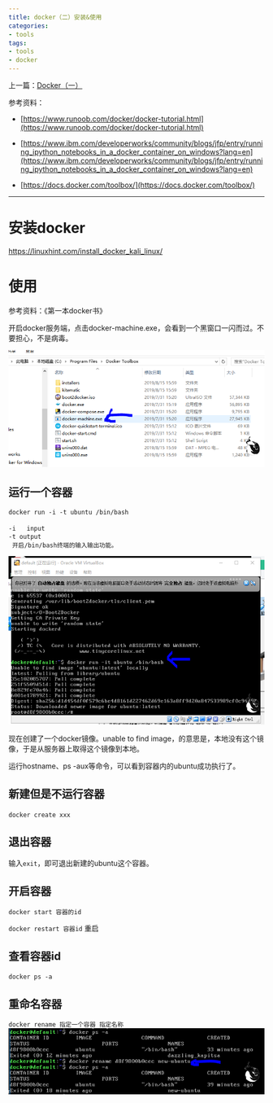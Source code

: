 ```yaml
---
title: docker（二）安装&使用
categories:
- tools
tags:
- tools
- docker
---
```


上一篇：[Docker（一）](https://whale3070.github.io/tools/2019/08/05/05-x/)

参考资料：
- [https://www.runoob.com/docker/docker-tutorial.html](https://www.runoob.com/docker/docker-tutorial.html)

- [https://www.ibm.com/developerworks/community/blogs/jfp/entry/running_ipython_notebooks_in_a_docker_container_on_windows?lang=en](https://www.ibm.com/developerworks/community/blogs/jfp/entry/running_ipython_notebooks_in_a_docker_container_on_windows?lang=en)

- [https://docs.docker.com/toolbox/](https://docs.docker.com/toolbox/)

---

# 安装docker

https://linuxhint.com/install_docker_kali_linux/

# 使用
参考资料：《第一本docker书》

开启docker服务端，点击docker-machine.exe，会看到一个黑窗口一闪而过。不要担心，不是病毒。

![8](https://raw.githubusercontent.com/Whale3070/Whale3070.github.io/master/images/08-15-04/8.PNG)

## 运行一个容器
```
docker run -i -t ubuntu /bin/bash

-i   input
-t output
 开启/bin/bash终端的输入输出功能。
```
![9](https://raw.githubusercontent.com/Whale3070/Whale3070.github.io/master/images/08-15-04/9.PNG)

现在创建了一个docker镜像。unable to find image，的意思是，本地没有这个镜像，于是从服务器上取得这个镜像到本地。

运行hostname、ps -aux等命令，可以看到容器内的ubuntu成功执行了。

## 新建但是不运行容器
`docker create xxx`

## 退出容器

输入`exit`，即可退出新建的ubuntu这个容器。

## 开启容器
`docker start 容器的id`

`docker restart 容器id` 重启


## 查看容器id
`docker ps -a`

## 重命名容器
`docker rename 指定一个容器 指定名称`
![10](https://raw.githubusercontent.com/Whale3070/Whale3070.github.io/master/images/08-15-04/10.PNG)

